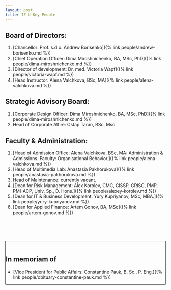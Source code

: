 ```yaml
---
layout: post
title: IZ U Key People
---
```


## Board of Directors:
1. [Chancellor: Prof. s.d.o. Andrew Borisenko]({% link people/andrew-borisenko.md %})
2. [Chief Operation Officer: Dima Miroshnichenko, BA, MSc, PhD]({% link people/dima-miroshnichenko.md %})
3. [Director of development: Dr. med. Victoria Wapf]({% link people/victoria-wapf.md %})
4. [Head Instructor: Alena Valchkova, BSc, MA]({% link people/alena-valchkova.md %})

## Strategic Advisory Board:
1. [Corporate Design Officer: Dima Miroshnichenko, BA, MSc, PhD]({% link people/dima-miroshnichenko.md %})
2. Неаd of Corporate Attire: Ostap Taran, BSc, Msc

## Faculty & Administration:
1. [Head of Admission Office: Alena Valchkova, BSc, MA: Administration & Admissions. Faculty: Organisational Behavior.]({% link people/alena-valchkova.md %})
2. [Head of Multimedia Lab: Anastasia Pakhorukova]({% link people/anastasia-pakhorukova.md %})
3. Head of Maintenance: currently vacant.
4. [Dean for Risk Management: Alex Korolev, CMC, CISSP, CRISC, PMP, PMI-ACP, Univ. Sp., D. Hons.]({% link people/alexey-korolev.md %})
5. [Dean for IT & Business Development: Yury Kupriyanov, MSc, MBA.]({% link people/yury-kupriyanov.md %})
6. [Dean for Applied Finance: Аrtem Gonov, BA, MSc]({% link people/artem-gonov.md %})


<div style="border: 1px solid black; padding-top:1rem; margin-top:5rem" markdown=1>

  <h2>In memoriam of</h2>

  - [Vice President for Public Affairs: Constantine Pauk, B. Sc., P. Eng.]({% link people/obituary-constantine-pauk.md %})

</div>